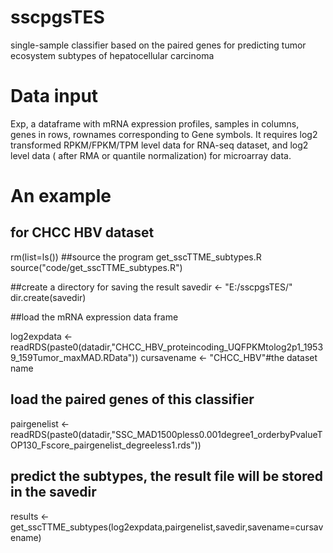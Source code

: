 # sscpgsTES
 single-sample classifier based on the paired genes for predicting tumor ecosystem subtypes of hepatocellular carcinoma
# Data input
Exp, a dataframe with mRNA expression profiles, samples in columns, genes in rows, rownames corresponding to Gene symbols. It requires log2 transformed RPKM/FPKM/TPM level data for RNA-seq dataset, and log2 level data ( after RMA or quantile normalization) for microarray data.

# An example
## for CHCC HBV dataset


rm(list=ls())
##source the program get_sscTTME_subtypes.R
source("code/get_sscTTME_subtypes.R")

##create a directory for saving the result
savedir <- "E:/sscpgsTES/"
dir.create(savedir)

##load the mRNA expression data frame

log2expdata <- readRDS(paste0(datadir,"CHCC_HBV_proteincoding_UQFPKMtolog2p1_19539_159Tumor_maxMAD.RData"))
cursavename <- "CHCC_HBV"#the dataset name

## load the paired genes of this classifier
pairgenelist <- readRDS(paste0(datadir,"SSC_MAD1500pless0.001degree1_orderbyPvalueTOP130_Fscore_pairgenelist_degreeless1.rds"))

## predict the subtypes, the result file will be stored in the savedir
results <- get_sscTTME_subtypes(log2expdata,pairgenelist,savedir,savename=cursavename)


